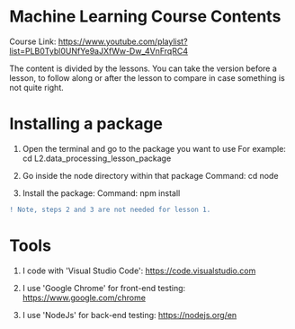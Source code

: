 # Machine Learning Course Contents
Course Link: https://www.youtube.com/playlist?list=PLB0Tybl0UNfYe9aJXfWw-Dw_4VnFrqRC4

The content is divided by the lessons. You can take the version before a lesson, to follow along or after the lesson to compare in case something is not quite right.


# Installing a package

1. Open the terminal and go to the package you want to use
For example: cd L2.data_processing_lesson_package

2. Go inside the node directory within that package
Command: cd node

3. Install the package:
Command: npm install

```diff
! Note, steps 2 and 3 are not needed for lesson 1.
```

# Tools

1. I code with 'Visual Studio Code':
https://code.visualstudio.com

2. I use 'Google Chrome' for front-end testing:
https://www.google.com/chrome

3. I use 'NodeJs' for back-end testing:
https://nodejs.org/en
